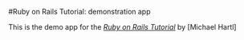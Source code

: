#Ruby on Rails Tutorial: demonstration app

This is the demo app for the [*Ruby on Rails Tutorial*](http://railstutorial.org) by [Michael Hartl]